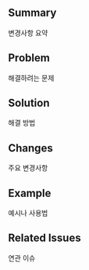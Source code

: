 ## Summary
변경사항 요약

## Problem
해결하려는 문제

## Solution
해결 방법

## Changes
주요 변경사항

## Example
예시나 사용법

## Related Issues
연관 이슈